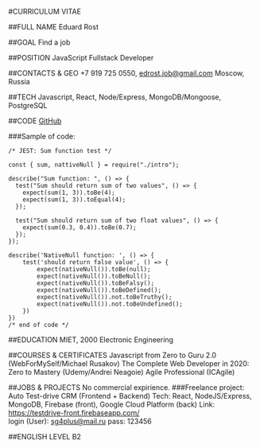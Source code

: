 #CURRICULUM VITAE

##FULL NAME
Eduard Rost

##GOAL
Find a job

##POSITION
JavaScript Fullstack Developer

##CONTACTS & GEO
+7 919 725 0550, edrost.job@gmail.com
Moscow, Russia

##TECH
Javascript, React, Node/Express, MongoDB/Mongoose, PostgreSQL

##CODE
[GitHub](https://github.com/edwardrost)

###Sample of code:
```
/* JEST: Sum function test */

const { sum, nattiveNull } = require("./intro");

describe("Sum function: ", () => {
  test("Sum should return sum of two values", () => {
    expect(sum(1, 3)).toBe(4);
    expect(sum(1, 3)).toEqual(4);
  });

  test("Sum should return sum of two float values", () => {
    expect(sum(0.3, 0.4)).toBe(0.7);
  });
});

describe('NativeNull function: ', () => {
    test('should return false value', () => {
        expect(nativeNull()).toBe(null);
        expect(nativeNull()).toBeNull();
        expect(nativeNull()).toBeFalsy();
        expect(nativeNull()).toBeDefined();
        expect(nativeNull()).not.toBeTruthy();
        expect(nativeNull()).not.toBeUndefined();
    })
})
/* end of code */
```

##EDUCATION
MIET, 2000
Electronic Engineering

##COURSES & CERTIFICATES
Javascript from Zero to Guru 2.0 (WebForMySelf/Michael Rusakov)
The Complete Web Developer in 2020: Zero to Mastery (Udemy/Andrei Neagoie)
Agile Professional (ICAgile) 

##JOBS & PROJECTS
No commercial expirience.
###Freelance project: Auto Test-drive CRM (Frontend + Backend)
Tech: React, NodeJS/Express, MongoDB, Firebase (front), Google Cloud Platform (back)
Link: https://testdrive-front.firebaseapp.com/	
login (User):	sg4plus@mail.ru
pass:	123456

##ENGLISH LEVEL
B2
